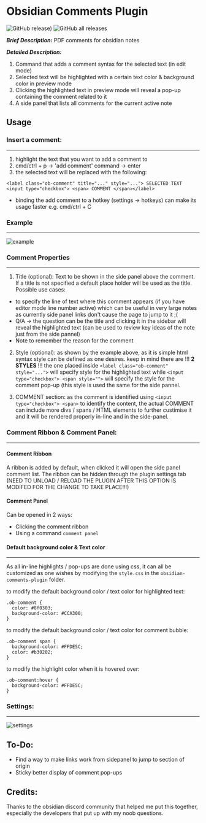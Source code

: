 # Obsidian Comments Plugin

![GitHub release)](https://img.shields.io/github/v/release/Darakah/obsidian-comments-plugin)
![GitHub all releases](https://img.shields.io/github/downloads/Darakah/obsidian-comments-plugin/total)

**_Brief Description:_** PDF comments for obsidian notes

**_Detailed Description:_**
1. Command that adds a comment syntax for the selected text (in edit mode)
2. Selected text will be highlighted with a certain text color & background color in preview mode
3. Clicking the highlighted text in preview mode will reveal a pop-up containing the comment related to it
4. A side panel that lists all comments for the current active note

## Usage

### Insert a comment:
----
1. highlight the text that you want to add a comment to
2. cmd/ctrl + p -> 'add comment' command -> enter
3. the selected text will be replaced with the following:

```<label class="ob-comment" title="..." style="..."> SELECTED TEXT <input type="checkbox"> <span> COMMENT </span></label>```

- binding the add comment to a hotkey (settings -> hotkeys) can make its usage faster e.g. cmd/ctrl + C

### Example
----
![example](https://raw.githubusercontent.com/Darakah/obsidian-comments-plugin/main/images/example_1.png)

### Comment Properties
----
1. Title (optional): Text to be shown in the side panel above the comment. If a title is not specified a default place holder will be used as the title. Possible use cases:
  - to specify the line of text where this comment appears (if you have editor mode line number active) which can be useful in very large notes as currently side panel links don't cause the page to jump to it ;(
  - Q/A -> the question can be the title and clicking it in the sidebar will reveal the highlighted text (can be used to review key ideas of the note just from the side pannel)
  - Note to remember the reason for the comment 

2. Style (optional): as shown by the example above, as it is simple html syntax style can be defined as one desires. keep in mind there are !!! **2 STYLES** !!! the one placed inside ```<label class="ob-comment" style="...">``` will specify style for the highlighted text while ```<input type="checkbox"> <span style="">``` will specify the style for the comment pop-up (this style is used the same for the side pannel. 

3. COMMENT section: as the comment is identified using ```<input type="checkbox"> <span>``` to identify the content, the actual COMMENT can include more divs / spans / HTML elements to further custimise it and it will be rendered properly in-line and in the side-panel.

### Comment Ribbon & Comment Panel:
----
#### Comment Ribbon

A ribbon is added by default, when clicked it will open the side panel comment list. The ribbon can be hidden through the plugin settings tab (NEED TO UNLOAD / RELOAD THE PLUGIN AFTER THIS OPTION IS MODIFED FOR THE CHANGE TO TAKE PLACE!!!)

#### Comment Panel
Can be opened in 2 ways:
- Clicking the comment ribbon
- Using a command `comment panel` 

#### Default background color & Text color
----
As all in-line highlights / pop-ups are done using css, it can all be customized as one wishes by modifying the `style.css` in the `obsidian-comments-plugin` folder. 

to modify the default background color / text color for highlighted text:
```
.ob-comment {
  color: #8f0303;
  background-color: #CCA300;
}
```
to modify the default background color / text color for comment bubble:

```
.ob-comment span {
  background-color: #FFDE5C;
  color: #b30202;
}
```

to modify the highlight color when it is hovered over:
```
.ob-comment:hover {
  background-color: #FFDE5C;
}
```

### Settings:
----
![settings](https://raw.githubusercontent.com/Darakah/obsidian-comments-plugin/main/settings.png)


## To-Do:
- Find a way to make links work from sidepanel to jump to section of origin
- Sticky better display of comment pop-ups

## Credits:
Thanks to the obsidian discord community that helped me put this together, especially the developers that put up with my noob questions.
